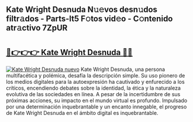 ## Kate Wright Desnuda N𝚞𝚎vos desn𝚞dos filtr𝚊dos - Parts-lt5 F𝚘tos vid𝚎o - C𝚘ntenido atr𝚊ctivo 7ZpUR

# <h2><a href="http://mb1jw1.tromn.icu/?c=Kate+Wright+Desnuda">🔗👉👉👉 Kate Wright Desnuda 🔗🔗</a></h2>

[![Kate Wright Desnuda nuevo](https://i.imgur.com/pEAQMta.gif)](http://mb1jw1.tromn.icu/?c=Kate+Wright+Desnuda)
Kate Wright Desnuda, una persona multifacética y polémica, desafía la descripción simple. Su uso pionero de los medios digitales para la autoexpresión ha cautivado y enfurecido a los críticos, encendiendo debates sobre la identidad, la ética y la naturaleza evolutiva de las sociedades en línea. A pesar de la incertidumbre de sus próximas acciones, su impacto en el mundo virtual es profundo. Impulsado por una determinación inquebrantable y un encanto innegable, el progreso de Kate Wright Desnuda en el ámbito digital es inquebrantable.
